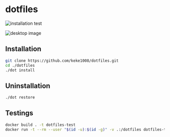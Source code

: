 # dotfiles

![installation test](https://github.com/keke1008/dotfiles/actions/workflows/installation.yaml/badge.svg)

![desktop image](https://github.com/user-attachments/assets/14016e61-ac6a-4bf5-ae44-f6df80853520)

## Installation

```sh
git clone https://github.com/keke1008/dotfiles.git
cd ./dotfiles
./dot install
```

## Uninstallation

```sh
./dot restore
```

## Testings

```sh
docker build . -t dotfiles-test
docker run -t --rm --user "$(id -u):$(id -g)" -v .:/dotfiles dotfiles-test
```
